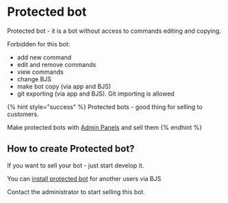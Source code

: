 # Protected bot

Protected bot - it is a bot without access to commands editing and copying.

Forbidden for this bot:

* add new command
* edit and remove commands
* view commands
* change BJS
* make bot copy \(via app and BJS\)
* git exporting \(via app and BJS\). Git importing is allowed

{% hint style="success" %}
Protected bots - good thing for selling to customers.

Make protected bots with [Admin Panels](https://help.bots.business/scenarios-and-bjs/admin-panel) and sell them
{% endhint %}

## How to create Protected bot?

If you want to sell your bot - just start develop it.

You can [install protected bot](https://help.bots.business/scenarios-and-bjs/bb-admin-functions#bbadmin-installbot) for another users via BJS

Contact the administrator to start selling this bot.

